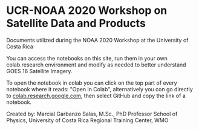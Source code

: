 # UCR-NOAA 2020 Workshop on Satellite Data and Products

Documents utilized during the NOAA 2020 Workshop at the University of Costa Rica

You can access the notebooks on this site, run them in your own colab.research environment and modify as needed to better understand GOES 16 Satellite Imagery.

To open the notebook in colab you can click on the top part of every notebook where it reads: "Open in Colab", alternatively you con go directly to [colab.research.google.com](https://colab.research.google.com), then select GitHub and copy the link of a notebook.

Created by: 
Marcial Garbanzo Salas, M.Sc., PhD
Professor
School of Physics, University of Costa Rica
Regional Training Center, WMO

